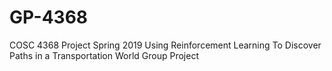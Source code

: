 # GP-4368
COSC 4368 Project Spring 2019 Using Reinforcement Learning To Discover Paths in a Transportation World Group Project 
